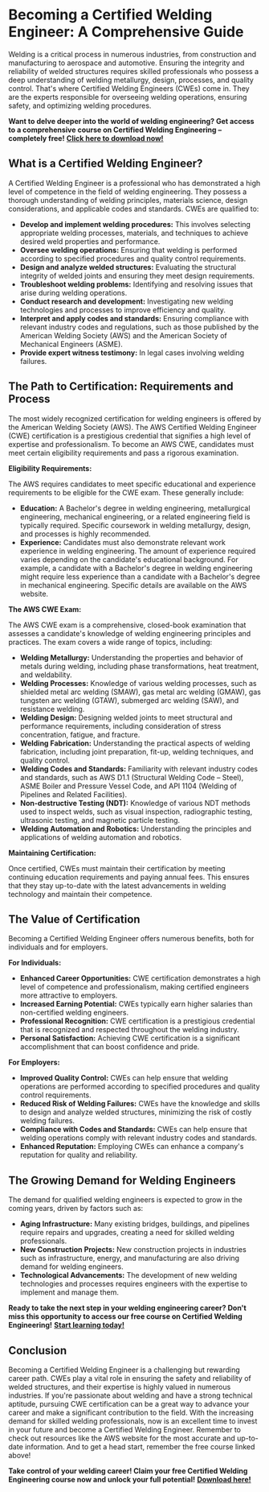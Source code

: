 # Becoming a Certified Welding Engineer: A Comprehensive Guide

Welding is a critical process in numerous industries, from construction and manufacturing to aerospace and automotive. Ensuring the integrity and reliability of welded structures requires skilled professionals who possess a deep understanding of welding metallurgy, design, processes, and quality control. That's where Certified Welding Engineers (CWEs) come in. They are the experts responsible for overseeing welding operations, ensuring safety, and optimizing welding procedures.

**Want to delve deeper into the world of welding engineering? Get access to a comprehensive course on Certified Welding Engineering – completely free!** [**Click here to download now!**](https://udemywork.com/certified-welding-engineer)

## What is a Certified Welding Engineer?

A Certified Welding Engineer is a professional who has demonstrated a high level of competence in the field of welding engineering. They possess a thorough understanding of welding principles, materials science, design considerations, and applicable codes and standards. CWEs are qualified to:

*   **Develop and implement welding procedures:** This involves selecting appropriate welding processes, materials, and techniques to achieve desired weld properties and performance.
*   **Oversee welding operations:** Ensuring that welding is performed according to specified procedures and quality control requirements.
*   **Design and analyze welded structures:** Evaluating the structural integrity of welded joints and ensuring they meet design requirements.
*   **Troubleshoot welding problems:** Identifying and resolving issues that arise during welding operations.
*   **Conduct research and development:** Investigating new welding technologies and processes to improve efficiency and quality.
*   **Interpret and apply codes and standards:** Ensuring compliance with relevant industry codes and regulations, such as those published by the American Welding Society (AWS) and the American Society of Mechanical Engineers (ASME).
*   **Provide expert witness testimony:** In legal cases involving welding failures.

## The Path to Certification: Requirements and Process

The most widely recognized certification for welding engineers is offered by the American Welding Society (AWS). The AWS Certified Welding Engineer (CWE) certification is a prestigious credential that signifies a high level of expertise and professionalism. To become an AWS CWE, candidates must meet certain eligibility requirements and pass a rigorous examination.

**Eligibility Requirements:**

The AWS requires candidates to meet specific educational and experience requirements to be eligible for the CWE exam. These generally include:

*   **Education:** A Bachelor's degree in welding engineering, metallurgical engineering, mechanical engineering, or a related engineering field is typically required. Specific coursework in welding metallurgy, design, and processes is highly recommended.
*   **Experience:** Candidates must also demonstrate relevant work experience in welding engineering. The amount of experience required varies depending on the candidate's educational background. For example, a candidate with a Bachelor's degree in welding engineering might require less experience than a candidate with a Bachelor's degree in mechanical engineering. Specific details are available on the AWS website.

**The AWS CWE Exam:**

The AWS CWE exam is a comprehensive, closed-book examination that assesses a candidate's knowledge of welding engineering principles and practices. The exam covers a wide range of topics, including:

*   **Welding Metallurgy:** Understanding the properties and behavior of metals during welding, including phase transformations, heat treatment, and weldability.
*   **Welding Processes:** Knowledge of various welding processes, such as shielded metal arc welding (SMAW), gas metal arc welding (GMAW), gas tungsten arc welding (GTAW), submerged arc welding (SAW), and resistance welding.
*   **Welding Design:** Designing welded joints to meet structural and performance requirements, including consideration of stress concentration, fatigue, and fracture.
*   **Welding Fabrication:** Understanding the practical aspects of welding fabrication, including joint preparation, fit-up, welding techniques, and quality control.
*   **Welding Codes and Standards:** Familiarity with relevant industry codes and standards, such as AWS D1.1 (Structural Welding Code – Steel), ASME Boiler and Pressure Vessel Code, and API 1104 (Welding of Pipelines and Related Facilities).
*   **Non-destructive Testing (NDT):** Knowledge of various NDT methods used to inspect welds, such as visual inspection, radiographic testing, ultrasonic testing, and magnetic particle testing.
*   **Welding Automation and Robotics:** Understanding the principles and applications of welding automation and robotics.

**Maintaining Certification:**

Once certified, CWEs must maintain their certification by meeting continuing education requirements and paying annual fees. This ensures that they stay up-to-date with the latest advancements in welding technology and maintain their competence.

## The Value of Certification

Becoming a Certified Welding Engineer offers numerous benefits, both for individuals and for employers.

**For Individuals:**

*   **Enhanced Career Opportunities:** CWE certification demonstrates a high level of competence and professionalism, making certified engineers more attractive to employers.
*   **Increased Earning Potential:** CWEs typically earn higher salaries than non-certified welding engineers.
*   **Professional Recognition:** CWE certification is a prestigious credential that is recognized and respected throughout the welding industry.
*   **Personal Satisfaction:** Achieving CWE certification is a significant accomplishment that can boost confidence and pride.

**For Employers:**

*   **Improved Quality Control:** CWEs can help ensure that welding operations are performed according to specified procedures and quality control requirements.
*   **Reduced Risk of Welding Failures:** CWEs have the knowledge and skills to design and analyze welded structures, minimizing the risk of costly welding failures.
*   **Compliance with Codes and Standards:** CWEs can help ensure that welding operations comply with relevant industry codes and standards.
*   **Enhanced Reputation:** Employing CWEs can enhance a company's reputation for quality and reliability.

## The Growing Demand for Welding Engineers

The demand for qualified welding engineers is expected to grow in the coming years, driven by factors such as:

*   **Aging Infrastructure:** Many existing bridges, buildings, and pipelines require repairs and upgrades, creating a need for skilled welding professionals.
*   **New Construction Projects:** New construction projects in industries such as infrastructure, energy, and manufacturing are also driving demand for welding engineers.
*   **Technological Advancements:** The development of new welding technologies and processes requires engineers with the expertise to implement and manage them.

**Ready to take the next step in your welding engineering career? Don't miss this opportunity to access our free course on Certified Welding Engineering!** [**Start learning today!**](https://udemywork.com/certified-welding-engineer)

## Conclusion

Becoming a Certified Welding Engineer is a challenging but rewarding career path. CWEs play a vital role in ensuring the safety and reliability of welded structures, and their expertise is highly valued in numerous industries. If you're passionate about welding and have a strong technical aptitude, pursuing CWE certification can be a great way to advance your career and make a significant contribution to the field. With the increasing demand for skilled welding professionals, now is an excellent time to invest in your future and become a Certified Welding Engineer. Remember to check out resources like the AWS website for the most accurate and up-to-date information. And to get a head start, remember the free course linked above!

**Take control of your welding career! Claim your free Certified Welding Engineering course now and unlock your full potential!** [**Download here!**](https://udemywork.com/certified-welding-engineer)
